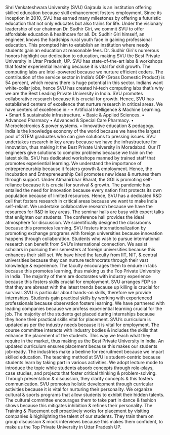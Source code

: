 Shri Venkateshwara University (SVU) Gajraula is an institution offering skilled education because skill enhancement fosters employment. Since its inception in 2010, SVU has earned many milestones by offering a futuristic education that not only educates but also trains for life.
Under the visionary leadership of our chairman Dr. Sudhir Giri, we commit SVU to offer affordable education & healthcare for all. Dr. Sudhir Giri himself, an engineer, knows the hardships rural youth face in gaining professional education. This prompted him to establish an institution where needy students gain an education at reasonable fees. Dr. Sudhir Giri's numerous honors highlight our dedication to education, making SVU the Best Private University in Uttar Pradesh, UP.
SVU has state-of-the-art labs & workshops that foster experiential learning because it is vital for skill growth. The computing labs are Intel-powered because we nurture efficient coders. The contribution of the service sector in India’s GDP (Gross Domestic Product) is 54 percent, which means there is huge potential in this sector. Indians want white-collar jobs, hence SVU has created hi-tech computing labs that’s why we are the Best Leading Private University in India.
SVU promotes collaborative research because it is crucial for growth. Hence, SVU has established centers of excellence that nurture research in critical areas. We have centers of excellence in:-
•	Artificial Intelligence & Machine Learning.
•	Smart & sustainable infrastructure.
•	Basic & Applied Sciences.
•	Advanced Pharmacy
•	Advanced & Special Care Pharmacy.
•	Microelectronics & power systems.
•	Innovative education & pedagogy.
India is the knowledge economy of the world because we have the largest pool of STEM graduates who can give solutions to pressing issues. SVU undertakes research in key areas because we have the infrastructure for innovation, thus making it the Best Private University in Moradabad. Our IT engineers give solutions to complex problems because we train on the latest skills. SVU has dedicated workshops manned by trained staff that promotes experiential learning. We understand the importance of entrepreneurship because it fosters growth & employment. Hence, the Incubation and Entrepreneurship Cell promotes new ideas & nurtures them through support.
Under Atmanirbhar Bharat, the GOI is promoting self-reliance because it is crucial for survival & growth. The pandemic has entailed the need for innovation because every nation first protects its own population because of limited resources. Hence, SVU has a dedicated R&D cell that fosters research in critical areas because we want to make India self-reliant. We undertake collaborative research because we have the resources for R&D in key areas. The seminar halls are busy with expert talks that enlighten our students. The conference hall provides the ideal atmosphere for discussion.
We scientifically designed the classrooms because this promotes learning. SVU fosters internationalization by promoting exchange programs with foreign universities because innovation happens through collaboration. Students who wish to pursue international research can benefit from SVU’s international connection. We assist scholars in pursuing their semesters at foreign universities because this enhances their skill set. We have hired the faculty from IIT, NIT, & central universities because they can nurture technocrats through their vast knowledge & experience. The faculty encourages them to endure in labs because this promotes learning, thus making us the Top Private University in India. The majority of them are doctorates with industry experience because this fosters skills crucial for employment.
SVU arranges FDP so that they are abreast with the latest trends because up killing is crucial for survival. SVU is particular about hands-on skills, therefore we provide internships. Students gain practical skills by working with experienced professionals because observation fosters learning. We have partnered with leading companies because we profess experiential learning crucial for the job. The majority of the students get placed during internships because they hone their practical skills vital for placement. SVU’s curriculum is updated as per the industry needs because it is vital for employment. The course committee interacts with industry bodies & includes the skills that enhance the placement of the students. This way we teach what they require in the market, thus making us the Best Private University in India. An updated curriculum ensures placement because this makes our students job-ready.
The industries make a beeline for recruitment because we impart skilled education. The teaching method at SVU is student-centric because students learn by taking part in various activities. We adopt lecture mode to introduce the topic while students absorb concepts through role-plays, case studies, and projects that foster critical thinking & problem-solving. Through presentation & discussion, they clarify concepts & this fosters communication.
SVU promotes holistic development through curricular activities because it is vital for nurturing their personality. We organize cultural & sports programs that allow students to exhibit their hidden talents. The cultural committee encourages them to take part in dance & fashion shows because this mitigates inhibition & refines their personality. The Training & Placement cell proactively works for placement by visiting companies & highlighting the talent of our students. They train them on group discussion & mock interviews because this makes them confident, to make us the Top Private University in Uttar Pradesh UP.
